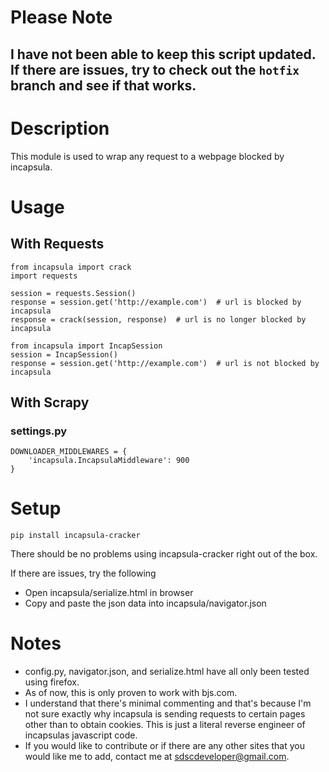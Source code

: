 # Please Note
## I have not been able to keep this script updated. If there are issues, try to check out the `hotfix` branch and see if that works. 

# Description

This module is used to wrap any request to a webpage blocked by incapsula.

# Usage

## With Requests

```
from incapsula import crack
import requests

session = requests.Session()
response = session.get('http://example.com')  # url is blocked by incapsula
response = crack(session, response)  # url is no longer blocked by incapsula
```

```
from incapsula import IncapSession
session = IncapSession()
response = session.get('http://example.com')  # url is not blocked by incapsula
```

## With Scrapy

### settings.py

```
DOWNLOADER_MIDDLEWARES = {
    'incapsula.IncapsulaMiddleware': 900
}
```

# Setup

`pip install incapsula-cracker`

There should be no problems using incapsula-cracker right out of the box.

If there are issues, try the following

* Open incapsula/serialize.html in browser
* Copy and paste the json data into incapsula/navigator.json

# Notes

* config.py, navigator.json, and serialize.html have all only been tested using firefox. 
* As of now, this is only proven to work with bjs.com.
* I understand that there's minimal commenting and that's because I'm not sure exactly why incapsula is sending requests to certain pages other than to obtain cookies. This is just a literal reverse engineer of incapsulas javascript code.
* If you would like to contribute or if there are any other sites that you would like me to add, contact me at sdscdeveloper@gmail.com.
